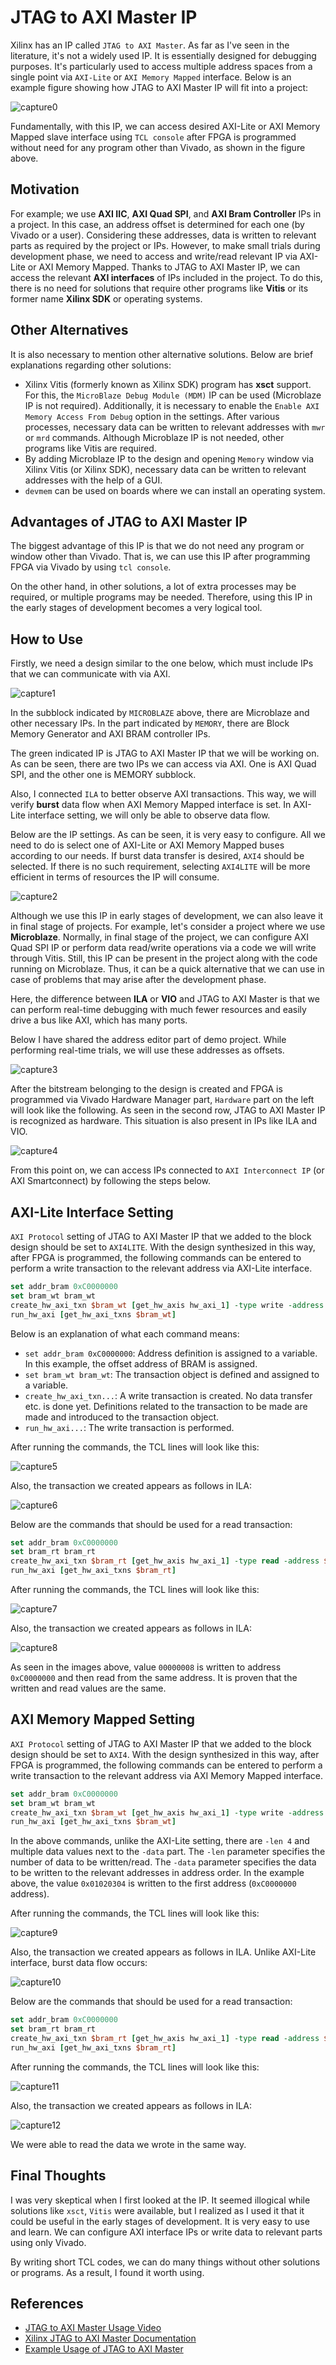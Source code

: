 # JTAG to AXI Master IP

Xilinx has an IP called `JTAG to AXI Master`. As far as I've seen in the literature, it's not a widely used IP. It is essentially designed for debugging purposes. It's particularly used to access multiple address spaces from a single point via `AXI-Lite` or `AXI Memory Mapped` interface. Below is an example figure showing how JTAG to AXI Master IP will fit into a project:

![capture0](assets/figure1.drawio.png)

Fundamentally, with this IP, we can access desired AXI-Lite or AXI Memory Mapped slave interface using `TCL console` after FPGA is programmed without need for any program other than Vivado, as shown in the figure above.

## Motivation

For example; we use **AXI IIC**, **AXI Quad SPI**, and **AXI Bram Controller** IPs in a project. In this case, an address offset is determined for each one (by Vivado or a user). Considering these addresses, data is written to relevant parts as required by the project or IPs. However, to make small trials during development phase, we need to access and write/read relevant IP via AXI-Lite or AXI Memory Mapped. Thanks to JTAG to AXI Master IP, we can access the relevant **AXI interfaces** of IPs included in the project. To do this, there is no need for solutions that require other programs like **Vitis** or its former name **Xilinx SDK** or operating systems.

## Other Alternatives

It is also necessary to mention other alternative solutions. Below are brief explanations regarding other solutions:

- Xilinx Vitis (formerly known as Xilinx SDK) program has **xsct** support. For this, the `MicroBlaze Debug Module (MDM)` IP can be used (Microblaze IP is not required). Additionally, it is necessary to enable the `Enable AXI Memory Access From Debug` option in the settings. After various processes, necessary data can be written to relevant addresses with `mwr` or `mrd` commands. Although Microblaze IP is not needed, other programs like Vitis are required.
- By adding Microblaze IP to the design and opening `Memory` window via Xilinx Vitis (or Xilinx SDK), necessary data can be written to relevant addresses with the help of a GUI.
- `devmem` can be used on boards where we can install an operating system.

## Advantages of JTAG to AXI Master IP

The biggest advantage of this IP is that we do not need any program or window other than Vivado. That is, we can use this IP after programming FPGA via Vivado by using `tcl console`.

On the other hand, in other solutions, a lot of extra processes may be required, or multiple programs may be needed. Therefore, using this IP in the early stages of development becomes a very logical tool.

## How to Use

Firstly, we need a design similar to the one below, which must include IPs that we can communicate with via AXI.

![capture1](assets/Capture1.png)

In the subblock indicated by `MICROBLAZE` above, there are Microblaze and other necessary IPs. In the part indicated by `MEMORY`, there are Block Memory Generator and AXI BRAM controller IPs.

The green indicated IP is JTAG to AXI Master IP that we will be working on. As can be seen, there are two IPs we can access via AXI. One is AXI Quad SPI, and the other one is MEMORY subblock.

Also, I connected `ILA` to better observe AXI transactions. This way, we will verify **burst** data flow when AXI Memory Mapped interface is set. In AXI-Lite interface setting, we will only be able to observe data flow.

Below are the IP settings. As can be seen, it is very easy to configure. All we need to do is select one of AXI-Lite or AXI Memory Mapped buses according to our needs. If burst data transfer is desired, `AXI4` should be selected. If there is no such requirement, selecting `AXI4LITE` will be more efficient in terms of resources the IP will consume.

![capture2](assets/Capture2.png)

Although we use this IP in early stages of development, we can also leave it in final stage of projects. For example, let's consider a project where we use **Microblaze**. Normally, in final stage of the project, we can configure AXI Quad SPI IP or perform data read/write operations via a code we will write through Vitis. Still, this IP can be present in the project along with the code running on Microblaze. Thus, it can be a quick alternative that we can use in case of problems that may arise after the development phase.

Here, the difference between **ILA** or **VIO** and JTAG to AXI Master is that we can perform real-time debugging with much fewer resources and easily drive a bus like AXI, which has many ports.

Below I have shared the address editor part of demo project. While performing real-time trials, we will use these addresses as offsets.

![capture3](assets/Capture3.png)

After the bitstream belonging to the design is created and FPGA is programmed via Vivado Hardware Manager part, `Hardware` part on the left will look like the following. As seen in the second row, JTAG to AXI Master IP is recognized as hardware. This situation is also present in IPs like ILA and VIO.

![capture4](assets/Capture4.png)

From this point on, we can access IPs connected to `AXI Interconnect IP` (or AXI Smartconnect) by following the steps below.

## AXI-Lite Interface Setting

`AXI Protocol` setting of JTAG to AXI Master IP that we added to the block design should be set to `AXI4LITE`. With the design synthesized in this way, after FPGA is programmed, the following commands can be entered to perform a write transaction to the relevant address via AXI-Lite interface.

```tcl
set addr_bram 0xC0000000
set bram_wt bram_wt
create_hw_axi_txn $bram_wt [get_hw_axis hw_axi_1] -type write -address $addr_bram -data {0x00000008} -force
run_hw_axi [get_hw_axi_txns $bram_wt]
```

Below is an explanation of what each command means:

- `set addr_bram 0xC0000000`: Address definition is assigned to a variable. In this example, the offset address of BRAM is assigned.
- `set bram_wt bram_wt`: The transaction object is defined and assigned to a variable.
- `create_hw_axi_txn...`: A write transaction is created. No data transfer etc. is done yet. Definitions related to the transaction to be made are made and introduced to the transaction object.
- `run_hw_axi...`: The write transaction is performed.

After running the commands, the TCL lines will look like this:

![capture5](assets/Capture5.png)

Also, the transaction we created appears as follows in ILA:

![capture6](assets/Capture6.png)

Below are the commands that should be used for a read transaction:

```tcl
set addr_bram 0xC0000000
set bram_rt bram_rt
create_hw_axi_txn $bram_rt [get_hw_axis hw_axi_1] -type read -address $addr_bram -force
run_hw_axi [get_hw_axi_txns $bram_rt]
```

After running the commands, the TCL lines will look like this:

![capture7](assets/Capture7.png)

Also, the transaction we created appears as follows in ILA:

![capture8](assets/Capture8.png)

As seen in the images above, value `00000008` is written to address `0xC0000000` and then read from the same address. It is proven that the written and read values are the same.

## AXI Memory Mapped Setting

`AXI Protocol` setting of JTAG to AXI Master IP that we added to the block design should be set to `AXI4`. With the design synthesized in this way, after FPGA is programmed, the following commands can be entered to perform a write transaction to the relevant address via AXI Memory Mapped interface.

```tcl
set addr_bram 0xC0000000
set bram_wt bram_wt
create_hw_axi_txn $bram_wt [get_hw_axis hw_axi_1] -type write -address $addr_bram -data {0x01020304 0x05060708 090a0b0c 0d0e0f10} -len 4 -force
run_hw_axi [get_hw_axi_txns $bram_wt]
```

In the above commands, unlike the AXI-Lite setting, there are `-len 4` and multiple data values next to the `-data` part. The `-len` parameter specifies the number of data to be written/read. The `-data` parameter specifies the data to be written to the relevant addresses in address order. In the example above, the value `0x01020304` is written to the first address (`0xC0000000` address).

After running the commands, the TCL lines will look like this:

![capture9](assets/Capture9.png)

Also, the transaction we created appears as follows in ILA. Unlike AXI-Lite interface, burst data flow occurs:

![capture10](assets/Capture10.png)

Below are the commands that should be used for a read transaction:

```tcl
set addr_bram 0xC0000000
set bram_rt bram_rt
create_hw_axi_txn $bram_rt [get_hw_axis hw_axi_1] -type read -address $addr_bram -len 4 -force
run_hw_axi [get_hw_axi_txns $bram_rt]
```

After running the commands, the TCL lines will look like this:

![capture11](assets/Capture11.png)

Also, the transaction we created appears as follows in ILA:

![capture12](assets/Capture12.png)

We were able to read the data we wrote in the same way.

## Final Thoughts

I was very skeptical when I first looked at the IP. It seemed illogical while solutions like `xsct`, `Vitis` were available, but I realized as I used it that it could be useful in the early stages of development. It is very easy to use and learn. We can configure AXI interface IPs or write data to relevant parts using only Vivado.

By writing short TCL codes, we can do many things without other solutions or programs. As a result, I found it worth using.

## References

- [JTAG to AXI Master Usage Video](https://www.xilinx.com/video/software/jtag-to-axi-master-core.html)
- [Xilinx JTAG to AXI Master Documentation](https://docs.amd.com/v/u/en-US/pg174-jtag-axi)
- [Example Usage of JTAG to AXI Master](https://xilinx-wiki.atlassian.net/wiki/spaces/A/pages/64488613/Using+the+JTAG+to+AXI+to+test+Peripherals+in+Zynq+Ultrascale)
